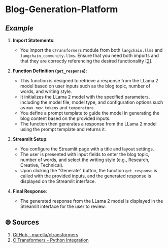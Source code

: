# Blog-Generation-Platform
## _Example_

1. **Import Statements**:
   - You import the `CTransformers` module from both `langchain.llms` and `langchain_community.llms`. Ensure that you need both imports and that they are correctly referencing the desired functionality [[2](https://github.com/marella/ctransformers)].

2. **Function Definition (`get_response`)**:
   - This function is designed to retrieve a response from the LLama 2 model based on user inputs such as the blog topic, number of words, and writing style.
   - It initializes the LLama 2 model with the specified parameters, including the model file, model type, and configuration options such as `max_new_tokens` and `temperature`.
   - You define a prompt template to guide the model in generating the blog content based on the provided inputs.
   - The function then generates a response from the LLama 2 model using the prompt template and returns it.

3. **Streamlit Setup**:
   - You configure the Streamlit page with a title and layout settings.
   - The user is presented with input fields to enter the blog topic, number of words, and select the writing style (e.g., Research, Creative, Technical).
   - Upon clicking the "Generate" button, the function `get_response` is called with the provided inputs, and the generated response is displayed on the Streamlit interface.

4. **Final Response**:
   - The generated response from the LLama 2 model is displayed in the Streamlit interface for the user to review.

## 🌐 Sources
1. [GitHub - marella/ctransformers](https://github.com/marella/ctransformers)
2. [C Transformers - Python Integration](https://python.langchain.com/docs/integrations/providers/ctransformers)
